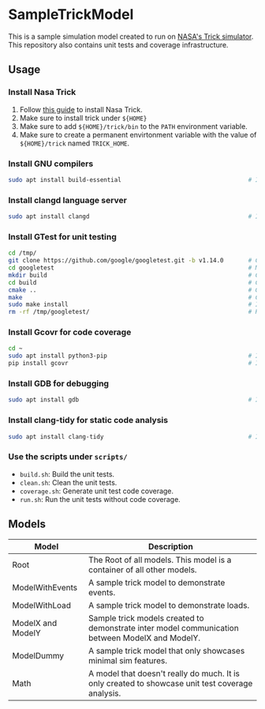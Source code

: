 # SampleTrickModel

This is a sample simulation model created to run on [NASA's Trick simulator](https://github.com/nasa/trick). This repository also contains unit tests and coverage infrastructure.

## Usage

### Install Nasa Trick

1. Follow [this guide](https://nasa.github.io/trick/documentation/install_guide/Install-Guide) to install Nasa Trick.
1. Make sure to install trick under `${HOME}`
1. Make sure to add `${HOME}/trick/bin` to the `PATH` environment variable.
1. Make sure to create a permanent envirtonment variable with the value of `${HOME}/trick` named `TRICK_HOME`.

### Install GNU compilers

``` bash
sudo apt install build-essential                                    # Install GNU compilers.
```

### Install clangd language server

``` bash
sudo apt install clangd                                             # Install clangd language server.
```

### Install GTest for unit testing

``` bash
cd /tmp/
git clone https://github.com/google/googletest.git -b v1.14.0       # Clone project from github to a specific release.
cd googletest                                                       # Main directory of the cloned repository.
mkdir build                                                         # Create a directory to hold the build output.
cd build                                                            # Change current dir to build dir.
cmake ..                                                            # Generate native build scripts for GoogleTest.
make                                                                # Compile gtest
sudo make install                                                   # Install in /usr/local/ by default
rm -rf /tmp/googletest/                                             # Remove temporarily create files.
```

### Install Gcovr for code coverage

``` bash
cd ~
sudo apt install python3-pip                                        # Install python package manager.
pip install gcovr                                                   # Install gcovr code coverage tool.
```

### Install GDB for debugging

``` bash
sudo apt install gdb                                                # Install GNU GDB debugger.
```

### Install clang-tidy for static code analysis

``` bash
sudo apt install clang-tidy                                         # Install clang-tidy.
```

### Use the scripts under `scripts/`

- `build.sh`: Build the unit tests.
- `clean.sh`: Clean the unit tests.
- `coverage.sh`: Generate unit test code coverage.
- `run.sh`: Run the unit tests without code coverage.

## Models

| Model | Description |
|----------|----------|
| Root | The Root of all models. This model is a container of all other models. |
| ModelWithEvents | A sample trick model to demonstrate events. |
| ModelWithLoad | A sample trick model to demonstrate loads. |
| ModelX and ModelY | Sample trick models created to demonstrate inter model communication between ModelX and ModelY. |
| ModelDummy | A sample trick model that only showcases minimal sim features. |
| Math | A model that doesn't really do much. It is only created to showcase unit test coverage analysis. |
